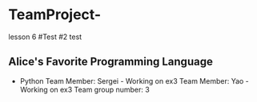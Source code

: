 # TeamProject-
lesson 6
#Test
#2 test
## Alice's Favorite Programming Language 

- Python 
Team Member: Sergei - Working on ex3
Team Member: Yao - Working on ex3
Team group number: 3 